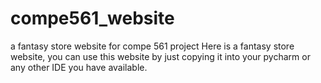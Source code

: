 # compe561_website
a fantasy store website for compe 561 project
Here is a fantasy store website, you can use this website by just copying it into your pycharm or any other IDE you have available.
